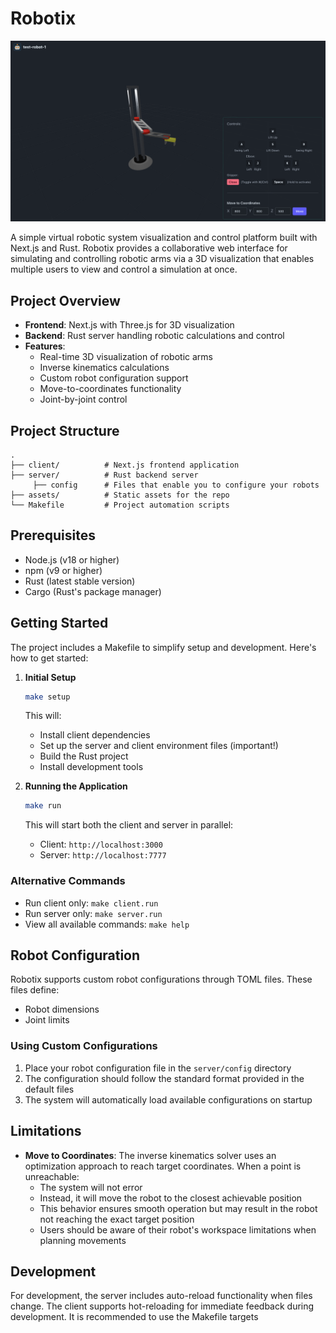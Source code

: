 # Robotix

![Robotix Screenshot](assets/robotix_screenshot.png)

A simple virtual robotic system visualization and control platform built with Next.js and Rust. Robotix provides a collaborative web interface for simulating and controlling robotic arms via a 3D visualization that enables multiple users to view and control a simulation at once.

## Project Overview

- **Frontend**: Next.js with Three.js for 3D visualization
- **Backend**: Rust server handling robotic calculations and control
- **Features**:
  - Real-time 3D visualization of robotic arms
  - Inverse kinematics calculations
  - Custom robot configuration support
  - Move-to-coordinates functionality
  - Joint-by-joint control

## Project Structure

```
.
├── client/          # Next.js frontend application
├── server/          # Rust backend server
     ├── config      # Files that enable you to configure your robots
├── assets/          # Static assets for the repo
└── Makefile         # Project automation scripts
```

## Prerequisites

- Node.js (v18 or higher)
- npm (v9 or higher)
- Rust (latest stable version)
- Cargo (Rust's package manager)

## Getting Started

The project includes a Makefile to simplify setup and development. Here's how to get started:

1. **Initial Setup**
   ```bash
   make setup
   ```
   This will:
   - Install client dependencies
   - Set up the server and client environment files (important!)
   - Build the Rust project
   - Install development tools

2. **Running the Application**
   ```bash
   make run
   ```
   This will start both the client and server in parallel:
   - Client: `http://localhost:3000`
   - Server: `http://localhost:7777`

### Alternative Commands

- Run client only: `make client.run`
- Run server only: `make server.run`
- View all available commands: `make help`

## Robot Configuration

Robotix supports custom robot configurations through TOML files. These files define:
- Robot dimensions
- Joint limits

### Using Custom Configurations

1. Place your robot configuration file in the `server/config` directory
2. The configuration should follow the standard format provided in the default files
3. The system will automatically load available configurations on startup

## Limitations

- **Move to Coordinates**: The inverse kinematics solver uses an optimization approach to reach target coordinates. When a point is unreachable:
  - The system will not error
  - Instead, it will move the robot to the closest achievable position
  - This behavior ensures smooth operation but may result in the robot not reaching the exact target position
  - Users should be aware of their robot's workspace limitations when planning movements

## Development

For development, the server includes auto-reload functionality when files change. The client supports hot-reloading for immediate feedback during development. It is recommended to use the Makefile targets

